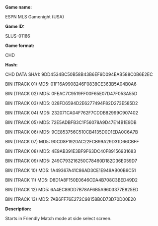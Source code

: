 **Game name:**

ESPN MLS Gamenight (USA)

**Game ID:**

SLUS-01186

**Game format:**

CHD

**Hash:**

CHD DATA SHA1: 9DD4534BC50B58B43B6EF9D094EAB588C0B6E2EC

BIN (TRACK 01) MD5: 01F16A9908246F0838CE363B5A04B0A6

BIN (TRACK 02) MD5: 0FEAC7C9519FF00F65E07D47F053A55D

BIN (TRACK 03) MD5: 028FD6594D2E6277494F82D273E585D2

BIN (TRACK 04) MD5: 232071CA04F762F7CDDB82999C907402

BIN (TRACK 05) MD5: 72E5ADBFB3C1F56078A9D47E14B1E9DB

BIN (TRACK 06) MD5: 9CE853756C510CB4135D0D1EDA0C6A7B

BIN (TRACK 07) MD5: 90CD8F1920AC22FCB99A29D31D66CBFF

BIN (TRACK 08) MD5: 4E9AB391E3BF9F63DC40F89156931683

BIN (TRACK 09) MD5: 249C793216250C78460D182D36E059D7

BIN (TRACK 10) MD5: 1A49367A41C86AD3CE1E949AB00B6C51

BIN (TRACK 11) MD5: D8D1A8F150E0646CDA4B708C3BED49D2

BIN (TRACK 12) MD5: 6A4EC89DD7B78AF6B5A9603377E825ED

BIN (TRACK 13) MD5: 7AB6FF76E272C98158B0D73D70D00E20

**Description:**

Starts in Friendly Match mode at side select screen.